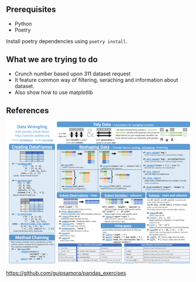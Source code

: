 ## Prerequisites

- Python
- Poetry

Install poetry dependencies using `poetry install`.

## What we are trying to do

- Crunch number based upon 311 dataset request
- It feature common way of filtering, seraching and information about dataset.
- Also show how to use matplotlib


## References

![image](https://raw.githubusercontent.com/paritoshmmmec/panda-practice/main/images/download.png)

https://github.com/guipsamora/pandas_exercises
